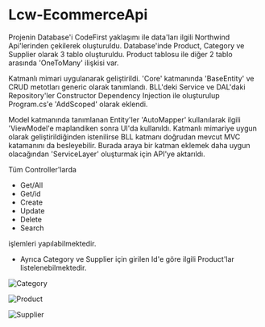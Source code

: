 # Lcw-EcommerceApi

Projenin Database'i CodeFirst yaklaşımı ile data'ları ilgili Northwind Api'lerinden çekilerek oluşturuldu.
Database'inde Product, Category ve Supplier olarak 3 tablo oluşturuldu. Product tablosu ile diğer 2 tablo arasında 'OneToMany' ilişkisi var.

Katmanlı mimari uygulanarak geliştirildi. 'Core' katmanında 'BaseEntity' ve CRUD metotları generic olarak tanımlandı.
BLL'deki Service ve DAL'daki Repository'ler Constructor Dependency Injection ile oluşturulup Program.cs'e 'AddScoped' olarak eklendi.

Model katmanında tanımlanan Entity'ler 'AutoMapper' kullanılarak ilgili 'ViewModel'e maplandiken sonra UI'da kullanıldı.
Katmanlı mimariye uygun olarak geliştirildiğinden istenilirse BLL katmanı doğrudan mevcut MVC katamanını da besleyebilir.
Burada araya bir katman eklemek daha uygun olacağından 'ServiceLayer' oluşturmak için API'ye aktarıldı.

Tüm Controller'larda 

* Get/All
* Get/id
* Create
* Update
* Delete
* Search 

işlemleri yapılabilmektedir.

* Ayrıca Category ve Supplier için girilen Id'e göre ilgili Product'lar listelenebilmektedir.

![Category](https://www.linkpicture.com/q/Category.png)

![Product](https://www.linkpicture.com/q/Product.png)

![Supplier](https://www.linkpicture.com/q/Supplier.png)
